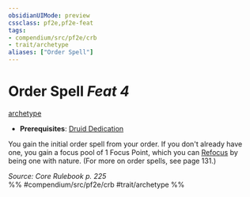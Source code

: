 ```yaml
---
obsidianUIMode: preview
cssclass: pf2e,pf2e-feat
tags:
- compendium/src/pf2e/crb
- trait/archetype
aliases: ["Order Spell"]
---
```

# Order Spell  *Feat 4*  
[archetype](archetype.md "Archetype Feat Trait")  

- **Prerequisites**: [Druid Dedication](druid-dedication.md)

You gain the initial order spell from your order. If you don't already have one, you gain a focus pool of 1 Focus Point, which you can [Refocus](refocus.md) by being one with nature. (For more on order spells, see page 131.)

*Source: Core Rulebook p. 225*  
%% #compendium/src/pf2e/crb #trait/archetype %%